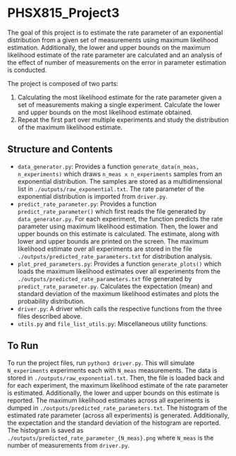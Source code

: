 # PHSX815_Project3

The goal of this project is to estimate the rate parameter of an exponential distribution
from a given set of measurements using maximum likelihood estimation.
Additionally, the lower and upper bounds on the maximum likelihood estimate of the rate parameter are calculated and an
analysis of the effect of number of measurements on the error in parameter estimation is conducted.

The project is composed of two parts:
1. Calculating the most likelihood estimate for the rate parameter given a set of measurements making a single experiment.
Calculate the lower and upper bounds on the most likelihood estimate obtained. 
2. Repeat the first part over multiple experiments and study the distribution of the maximum likelihood
estimate. 

## Structure and Contents
- `data_generator.py`: Provides a function `generate_data(n_meas, n_experiments)`
which draws `n_meas x n_experiments` samples from an exponential distribution. The samples 
are stored as a multidimensional list in `./outputs/raw_exponential.txt`. The rate
parameter of the exponential distribution is imported from `driver.py`.
- `predict_rate_parameter.py`: Provides a function `predict_rate_parameter()` which
first reads the file generated by `data_generator.py`. For each experiment, the function
predicts the rate parameter using maximum likelihood estimation. Then, the lower and upper
bounds on this estimate is calculated. The estimate, along with lower and upper bounds
are printed on the screen. The maximum likelihood estimate over all experiments
are stored in the file `./outputs/predicted_rate_parameters.txt` for distribution analysis.
- `plot_pred_parameters.py`: Provides a function `generate_plots()` which loads the 
maximum likelihood estimates over all experiments from the `./outputs/predicted_rate_parameters.txt`
file generated by `predict_rate_parameter.py`. Calculates the expectation (mean) and standard deviation of the 
maximum likelihood estimates and plots the probability distribution. 
- `driver.py`: A driver which calls the respective functions from the three files described above.
- `utils.py` and `file_list_utils.py`: Miscellaneous utility functions.

## To Run
To run the project files, run `python3 driver.py`. This will simulate `N_experiments` experiments each with
`N_meas` measurements. The data is stored in `./outputs/raw_exponential.txt`. Then, the file is loaded back and
for each experiment, the maximum likelihood estimate of the rate parameter is estimated. Additionally, the lower
and upper bounds on this estimate is reported. The maximum likelihood estimates across all experiments is dumped in
`./outputs/predicted_rate_parameters.txt`. The histogram of the estimated rate parameter (across all experiments)
is generated. Additionally, the expectation and the standard deviation of the histogram are reported. The histogram is saved as `./outputs/predicted_rate_parameter_{N_meas}.png`
where `N_meas` is the number of measurements from `driver.py`.

